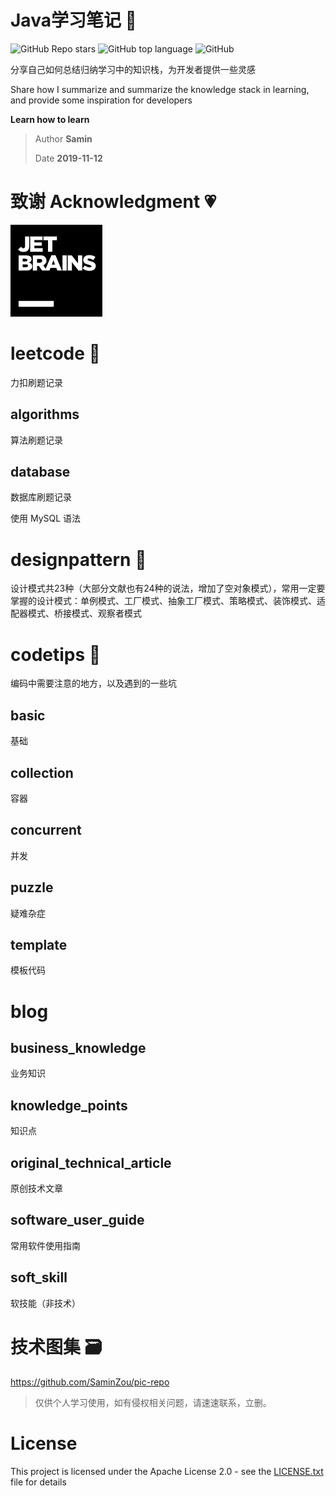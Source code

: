 # Java学习笔记 🚀

![GitHub Repo stars](https://img.shields.io/github/stars/SaminZou/study-prj?style=social)
![GitHub top language](https://img.shields.io/github/languages/top/SaminZou/study-prj)
![GitHub](https://img.shields.io/github/license/SaminZou/study-prj)

分享自己如何总结归纳学习中的知识栈，为开发者提供一些灵感

Share how I summarize and summarize the knowledge stack in learning, and provide some inspiration for developers

**Learn how to learn**

> Author **Samin**
>
> Date **2019-11-12**

# 致谢 Acknowledgment 💗

[![JetBrains](jetbrains.png)](https://www.jetbrains.com)

# leetcode 📘

力扣刷题记录

## algorithms

算法刷题记录

## database

数据库刷题记录

使用 MySQL 语法

# designpattern 📗

设计模式共23种（大部分文献也有24种的说法，增加了空对象模式），常用一定要掌握的设计模式：单例模式、工厂模式、抽象工厂模式、策略模式、装饰模式、适配器模式、桥接模式、观察者模式

# codetips 📕

编码中需要注意的地方，以及遇到的一些坑

## basic

基础

## collection

容器

## concurrent

并发

## puzzle

疑难杂症

## template

模板代码

# blog

## business_knowledge

业务知识

## knowledge_points

知识点

## original_technical_article

原创技术文章

## software_user_guide

常用软件使用指南

## soft_skill

软技能（非技术）

# 技术图集 🗃

https://github.com/SaminZou/pic-repo

> 仅供个人学习使用，如有侵权相关问题，请速速联系，立删。

# License

This project is licensed under the Apache License 2.0 - see the [LICENSE.txt](https://github.com/SaminZou/study-prj/blob/master/LICENSE.txt) file for details

